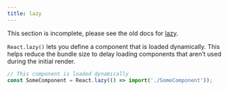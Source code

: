 ```yaml
---
title: lazy
---
```


<Wip>

This section is incomplete, please see the old docs for [lazy](https://reactjs.org/docs/react-api.html#reactlazy).

</Wip>


<Intro>

`React.lazy()` lets you define a component that is loaded dynamically. This helps reduce the bundle size to delay loading components that aren’t used during the initial render.

```js
// This component is loaded dynamically
const SomeComponent = React.lazy(() => import('./SomeComponent'));
```

</Intro>

<InlineToc />
